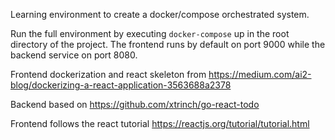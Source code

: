 Learning environment to create a docker/compose orchestrated system.

Run the full environment by executing `docker-compose` up in the root directory of the project. The frontend runs by default on port 9000 while the backend service on port 8080.

Frontend dockerization and react skeleton from https://medium.com/ai2-blog/dockerizing-a-react-application-3563688a2378

Backend based on https://github.com/xtrinch/go-react-todo

Frontend follows the react tutorial https://reactjs.org/tutorial/tutorial.html